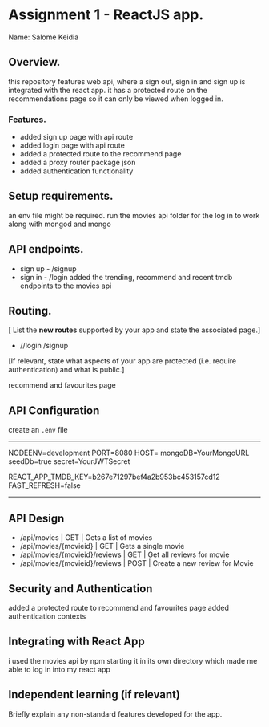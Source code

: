 # Assignment 1 - ReactJS app.

Name: Salome Keidia

## Overview.

this repository features web api, where a sign out, sign in and sign up is integrated with the react app.
it has a protected route on the recommendations page so it can only be viewed when logged in.


### Features.
+ added sign up page with api route
+ added login page with api route
+ added a protected route to the recommend page
+ added a proxy router package json
+ added authentication functionality

## Setup requirements.

an env file might be required. run the movies api folder for the log in to work along with mongod and mongo

## API endpoints.


+ sign up - /signup
+ sign in - /login
added the trending, recommend and recent tmdb endpoints to the movies api

## Routing.

[ List the __new routes__ supported by your app and state the associated page.]

+ //login
/signup


[If relevant, state what aspects of your app are protected (i.e. require authentication) and what is public.]

recommend and favourites page

## API Configuration

create an `.env` file 
______________________
NODEENV=development
PORT=8080
HOST=
mongoDB=YourMongoURL
seedDb=true
secret=YourJWTSecret

REACT_APP_TMDB_KEY=b267e71297bef4a2b953bc453157cd12
FAST_REFRESH=false

______________________

## API Design 

- /api/movies | GET | Gets a list of movies 
- /api/movies/{movieid} | GET | Gets a single movie 
- /api/movies/{movieid}/reviews | GET | Get all reviews for movie 
- /api/movies/{movieid}/reviews | POST | Create a new review for Movie 


## Security and Authentication

added a protected route to recommend and favourites page
added authentication contexts

## Integrating with React App

i used the movies api by npm starting it in its own directory which made me able to log in into my react app

## Independent learning (if relevant)

Briefly explain any non-standard features developed for the app.   
